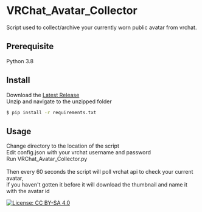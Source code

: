 # VRChat_Avatar_Collector
Script used to collect/archive your currently worn public avatar from vrchat.

## Prerequisite
Python 3.8

## Install
Download the [Latest Release](https://github.com/XDelta/VRChat_Avatar_Collector/releases/latest)<br>
Unzip and navigate to the unzipped folder<br>
```bash
$ pip install -r requirements.txt
```
## Usage
Change directory to the location of the script<br>
Edit config.json with your vrchat username and password<br>
Run VRChat_Avatar_Collector.py<br>
<br>
Then every 60 seconds the script will poll vrchat api to check your current avatar,<br>
if you haven't gotten it before it will download the thumbnail and name it with the avatar id<br>

[![License: CC BY-SA 4.0](https://img.shields.io/badge/License-CC%20BY--SA%204.0-lightgrey.svg)](https://creativecommons.org/licenses/by-sa/4.0/)

